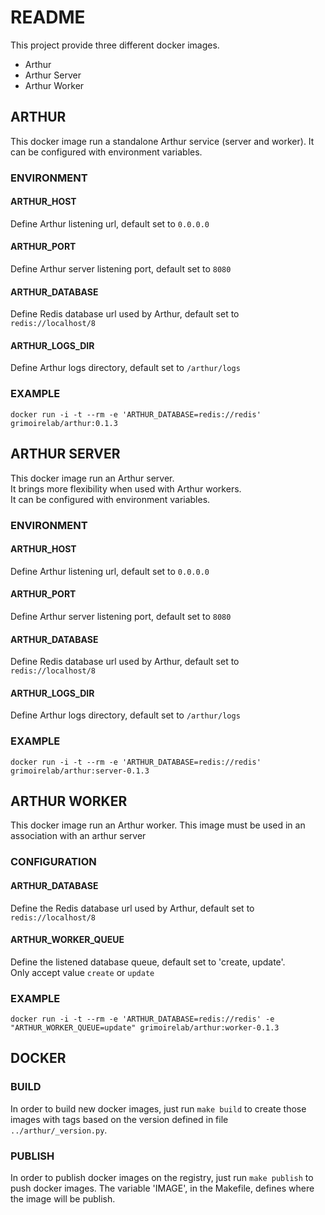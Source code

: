# README
This project provide three different docker images.
* Arthur
* Arthur Server
* Arthur Worker

## ARTHUR
This docker image run a standalone Arthur service (server and worker).
It can be configured with environment variables.

### ENVIRONMENT
#### ARTHUR_HOST
Define Arthur listening url, default set to `0.0.0.0`

#### ARTHUR_PORT
Define Arthur server listening port, default set to `8080`

#### ARTHUR_DATABASE
Define Redis database url used by Arthur, default set to `redis://localhost/8`

#### ARTHUR_LOGS_DIR
Define Arthur logs directory, default set to `/arthur/logs`

### EXAMPLE
```
docker run -i -t --rm -e 'ARTHUR_DATABASE=redis://redis' grimoirelab/arthur:0.1.3
```

## ARTHUR SERVER
This docker image run an Arthur server.  
It brings more flexibility when used with Arthur workers.   
It can be configured with environment variables.

### ENVIRONMENT
#### ARTHUR_HOST
Define Arthur listening url, default set to `0.0.0.0`

#### ARTHUR_PORT
Define Arthur server listening port, default set to `8080`

#### ARTHUR_DATABASE
Define Redis database url used by Arthur, default set to `redis://localhost/8`

#### ARTHUR_LOGS_DIR
Define Arthur logs directory, default set to `/arthur/logs`

### EXAMPLE
```
docker run -i -t --rm -e 'ARTHUR_DATABASE=redis://redis' grimoirelab/arthur:server-0.1.3
```

## ARTHUR WORKER
This docker image run an Arthur worker.
This image must be used in an association with an arthur server

### CONFIGURATION
#### ARTHUR_DATABASE
Define the Redis database url used by Arthur, default set to ```redis://localhost/8```

#### ARTHUR_WORKER_QUEUE
Define the listened database queue, default set to 'create, update'.  
Only accept value `create` or `update`

### EXAMPLE
```
docker run -i -t --rm -e 'ARTHUR_DATABASE=redis://redis' -e "ARTHUR_WORKER_QUEUE=update" grimoirelab/arthur:worker-0.1.3
```

## DOCKER
### BUILD
In order to build new docker images, just run `make build` to create those images
with tags based on the version defined in file `../arthur/_version.py`.

### PUBLISH
In order to publish docker images on the registry, just run `make publish` to push
docker images.
The variable 'IMAGE', in the Makefile, defines where the image will be publish.
